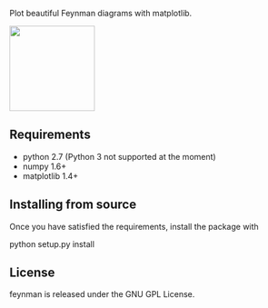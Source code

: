 Plot beautiful Feynman diagrams with matplotlib.

<a href="url"><img src="https://github.com/GkAntonius/feynman/blob/master/examples/pdf/gw-Sigma.png" height="150" ></a><br clear="all" />


Requirements
------------

  * python 2.7 (Python 3 not supported at the moment)
  * numpy 1.6+
  * matplotlib 1.4+


Installing from source
----------------------

Once you have satisfied the requirements, install the package with

  python setup.py install


License
-------

feynman is released under the GNU GPL License.
